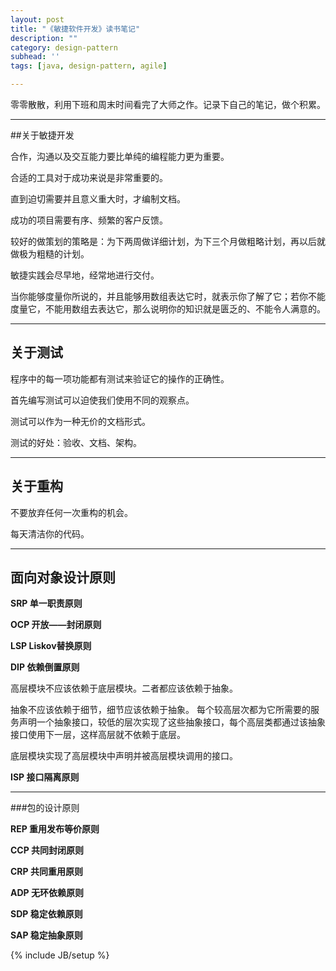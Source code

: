 ```yaml
---
layout: post
title: "《敏捷软件开发》读书笔记"
description: ""
category: design-pattern
subhead: ''
tags: [java, design-pattern, agile]

---
```

零零散散，利用下班和周末时间看完了大师之作。记录下自己的笔记，做个积累。

----
##关于敏捷开发

合作，沟通以及交互能力要比单纯的编程能力更为重要。

合适的工具对于成功来说是非常重要的。

直到迫切需要并且意义重大时，才编制文档。

成功的项目需要有序、频繁的客户反馈。

较好的做策划的策略是：为下两周做详细计划，为下三个月做粗略计划，再以后就做极为粗糙的计划。

敏捷实践会尽早地，经常地进行交付。

当你能够度量你所说的，并且能够用数组表达它时，就表示你了解了它；若你不能度量它，不能用数组去表达它，那么说明你的知识就是匮乏的、不能令人满意的。

----
## 关于测试

程序中的每一项功能都有测试来验证它的操作的正确性。

首先编写测试可以迫使我们使用不同的观察点。

测试可以作为一种无价的文档形式。

测试的好处：验收、文档、架构。

----
## 关于重构

不要放弃任何一次重构的机会。

每天清洁你的代码。

----
## 面向对象设计原则

**SRP 单一职责原则**

**OCP 开放——封闭原则**

**LSP Liskov替换原则**

**DIP 依赖倒置原则**

高层模块不应该依赖于底层模块。二者都应该依赖于抽象。

抽象不应该依赖于细节，细节应该依赖于抽象。
每个较高层次都为它所需要的服务声明一个抽象接口，较低的层次实现了这些抽象接口，每个高层类都通过该抽象接口使用下一层，这样高层就不依赖于底层。

底层模块实现了高层模块中声明并被高层模块调用的接口。

**ISP 接口隔离原则**

----
###包的设计原则

**REP 重用发布等价原则**

**CCP 共同封闭原则**

**CRP 共同重用原则**

**ADP 无环依赖原则**

**SDP 稳定依赖原则**

**SAP 稳定抽象原则**


{% include JB/setup %}